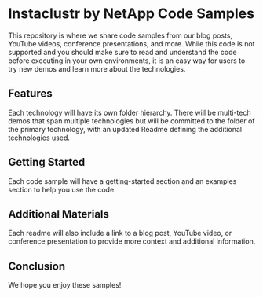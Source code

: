 # Instaclustr by NetApp Code Samples

This repository is where we share code samples from our blog posts, YouTube videos, conference presentations, and more. While this code is not supported and you should make sure to read and understand the code before executing in your own environments, it is an easy way for users to try new demos and learn more about the technologies.

## Features

Each technology will have its own folder hierarchy. There will be multi-tech demos that span multiple technologies but will be committed to the folder of the primary technology, with an updated Readme defining the additional technologies used.

## Getting Started

Each code sample will have a getting-started section and an examples section to help you use the code.


## Additional Materials
Each readme will also include a link to a blog post, YouTube video, or conference presentation to provide more context and additional information.

## Conclusion

We hope you enjoy these samples!
